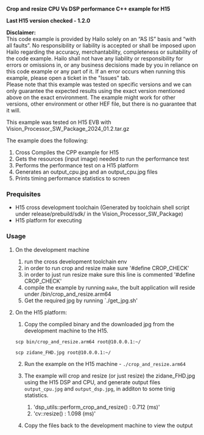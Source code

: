 **Crop and resize CPU Vs DSP performance C++ example for H15**

**Last H15 version checked - 1.2.0**

**Disclaimer:** <br />
This code example is provided by Hailo solely on an “AS IS” basis and “with all faults”. No responsibility or liability is accepted or shall be imposed upon Hailo regarding the accuracy, merchantability, completeness or suitability of the code example. Hailo shall not have any liability or responsibility for errors or omissions in, or any business decisions made by you in reliance on this code example or any part of it. If an error occurs when running this example, please open a ticket in the "Issues" tab.<br />
Please note that this example was tested on specific versions and we can only guarantee the expected results using the exact version mentioned above on the exact environment. The example might work for other versions, other environment or other HEF file, but there is no guarantee that it will.


This example was tested on H15 EVB with Vision_Processor_SW_Package_2024_01.2.tar.gz

The example does the following:

1. Cross Compiles the CPP example for H15
2. Gets the resources (input image) needed to run the performance test
3. Performs the performance test on a H15 platform
4. Generates an output_cpu.jpg and an output_cpu.jpg files 
5. Prints timing performance statistics to screen

### Prequisites ###
- H15 cross development toolchain (Generated by toolchain shell script under release/prebuild/sdk/ in the Vision_Processor_SW_Package)
- H15 platform for executing

### Usage ###
1. On the development machine
   1. run the cross development toolchain env
   2. in order to run crop and resize make sure '#define CROP_CHECK'
   3. in order to just run resize make sure this line is commented '#define CROP_CHECK'
   4. compile the example by running `make`, the bult application will reside under /bin/crop_and_resize.arm64 
   5. Get the required jpg by running `./get_jpg.sh'
2. On the H15 platform:
   1. Copy the compiled binary and the downloaded jpg from the development machine to the H15.


   `scp bin/crop_and_resize.arm64 root@10.0.0.1:~/`

   `scp zidane_FHD.jpg root@10.0.0.1:~/`

   2. Run the example on the H15 machine - `./crop_and_resize.arm64`
   3. The example will crop and resize (or just resize) the zidane_FHD.jpg using the H15 DSP and CPU, and generate output files `output_cpu.jpg` and `output_dsp.jpg`, in additon to some tinig statistics.
      1. 'dsp_utils::perform_crop_and_resize() : 0.712 (ms)'
      2. 'cv::resize() : 1.098 (ms)'

   4. Copy the files back to the development machine to view the output

